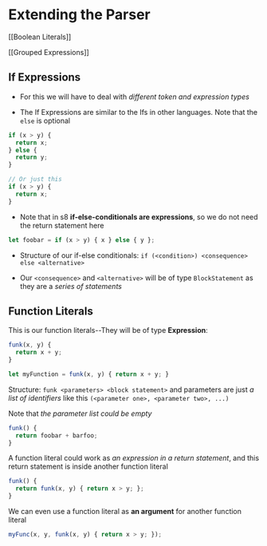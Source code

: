 # Extending the Parser

[[Boolean Literals]]

[[Grouped Expressions]]

## If Expressions

- For this we will have to deal with *different token and expression types*

- The If Expressions are similar to the Ifs in other languages. Note that the `else` is optional
```js
if (x > y) {
  return x;
} else {
  return y;
}

// Or just this
if (x > y) {
  return x;
}
```
- Note that in s8 **if-else-conditionals are expressions**, so we do not need the return statement here
```js
let foobar = if (x > y) { x } else { y };
```
- Structure of our if-else conditionals: `if (<condition>) <consequence> else <alternative>`

- Our `<consequence>` and `<alternative>` will be of type `BlockStatement` as they are a *series of statements*

## Function Literals

This is our function literals--They will be of type **Expression**:
```js
funk(x, y) {
  return x + y;
}

let myFunction = funk(x, y) { return x + y; }
```
Structure: `funk <parameters> <block statement>` and parameters are just *a list of identifiers* like this `(<parameter one>, <parameter two>, ...)`

Note that *the parameter list could be empty*
```js
funk() {
  return foobar + barfoo;
}
```
A function literal could work as *an expression in a return statement*, and this return statement is inside another function literal
```js
funk() {
  return funk(x, y) { return x > y; };
}
```
We can even use a function literal as **an argument** for another function literal
```js
myFunc(x, y, funk(x, y) { return x > y; });
```

